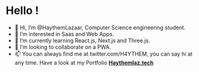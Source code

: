# Hello !
- 👋 Hi, I’m @HaythemLazaar, Computer Science engineering student.
- 👀 I’m interested in Saas and Web Apps.
- 🌱 I’m currently learning React.js, Next.js and Three.js.
- 💞️ I’m looking to collaborate on a PWA.
- 📫 You can always find me at twitter.com/H4YTHEM, you can say hi at any time.
Have a look at my Portfolio **[Haythemlaz.tech](https://haythemlaz.tech)**

<!---
HaythemLazaar/HaythemLazaar is a ✨ special ✨ repository because its `README.md` (this file) appears on your GitHub profile.
You can click the Preview link to take a look at your changes.
--->
